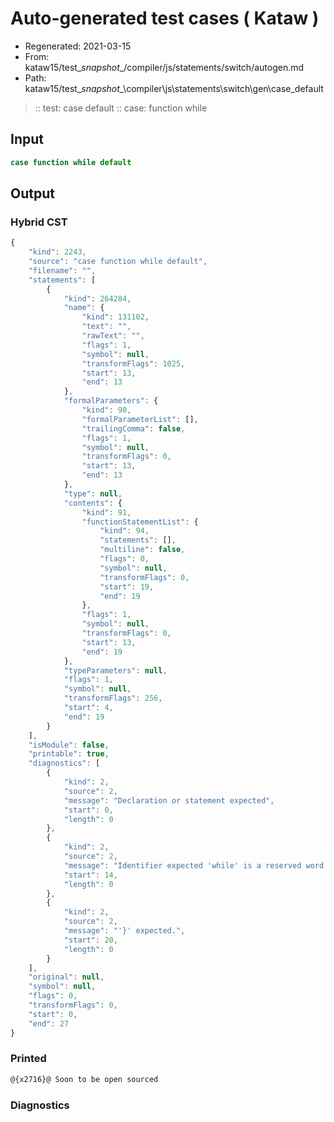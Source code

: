 # Auto-generated test cases ( Kataw )
- Regenerated: 2021-03-15
- From: kataw15/test\__snapshot__/compiler/js/statements/switch/autogen.md
- Path: kataw15/test\__snapshot__\compiler\js\statements\switch\gen\case_default
> :: test: case default
> :: case: function while
## Input

`````js
case function while default
`````

## Output

### Hybrid CST

```javascript
{
    "kind": 2243,
    "source": "case function while default",
    "filename": "",
    "statements": [
        {
            "kind": 264284,
            "name": {
                "kind": 131102,
                "text": "",
                "rawText": "",
                "flags": 1,
                "symbol": null,
                "transformFlags": 1025,
                "start": 13,
                "end": 13
            },
            "formalParameters": {
                "kind": 90,
                "formalParameterList": [],
                "trailingComma": false,
                "flags": 1,
                "symbol": null,
                "transformFlags": 0,
                "start": 13,
                "end": 13
            },
            "type": null,
            "contents": {
                "kind": 91,
                "functionStatementList": {
                    "kind": 94,
                    "statements": [],
                    "multiline": false,
                    "flags": 0,
                    "symbol": null,
                    "transformFlags": 0,
                    "start": 19,
                    "end": 19
                },
                "flags": 1,
                "symbol": null,
                "transformFlags": 0,
                "start": 13,
                "end": 19
            },
            "typeParameters": null,
            "flags": 1,
            "symbol": null,
            "transformFlags": 256,
            "start": 4,
            "end": 19
        }
    ],
    "isModule": false,
    "printable": true,
    "diagnostics": [
        {
            "kind": 2,
            "source": 2,
            "message": "Declaration or statement expected",
            "start": 0,
            "length": 0
        },
        {
            "kind": 2,
            "source": 2,
            "message": "Identifier expected 'while' is a reserved word that cannot be used here",
            "start": 14,
            "length": 0
        },
        {
            "kind": 2,
            "source": 2,
            "message": "'}' expected.",
            "start": 20,
            "length": 0
        }
    ],
    "original": null,
    "symbol": null,
    "flags": 0,
    "transformFlags": 0,
    "start": 0,
    "end": 27
}
```

### Printed

```javascript
@{x2716}@ Soon to be open sourced
```

### Diagnostics

```javascript

```

